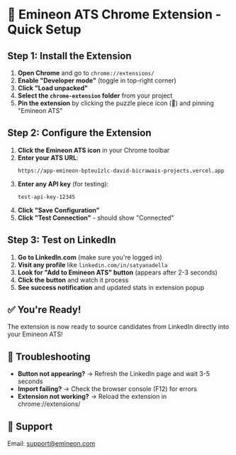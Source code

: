 # 🚀 Emineon ATS Chrome Extension - Quick Setup

## Step 1: Install the Extension

1. **Open Chrome** and go to `chrome://extensions/`
2. **Enable "Developer mode"** (toggle in top-right corner)
3. **Click "Load unpacked"**
4. **Select the `chrome-extension` folder** from your project
5. **Pin the extension** by clicking the puzzle piece icon (🧩) and pinning "Emineon ATS"

## Step 2: Configure the Extension

1. **Click the Emineon ATS icon** in your Chrome toolbar
2. **Enter your ATS URL**:
   ```
   https://app-emineon-bpteu1zlc-david-bicrawais-projects.vercel.app
   ```
3. **Enter any API key** (for testing):
   ```
   test-api-key-12345
   ```
4. **Click "Save Configuration"**
5. **Click "Test Connection"** - should show "Connected"

## Step 3: Test on LinkedIn

1. **Go to LinkedIn.com** (make sure you're logged in)
2. **Visit any profile** like `linkedin.com/in/satyanadella`
3. **Look for "Add to Emineon ATS" button** (appears after 2-3 seconds)
4. **Click the button** and watch it process
5. **See success notification** and updated stats in extension popup

## ✅ You're Ready!

The extension is now ready to source candidates from LinkedIn directly into your Emineon ATS!

## 🔧 Troubleshooting

- **Button not appearing?** → Refresh the LinkedIn page and wait 3-5 seconds
- **Import failing?** → Check the browser console (F12) for errors
- **Extension not working?** → Reload the extension in chrome://extensions/

## 📧 Support

Email: support@emineon.com 
